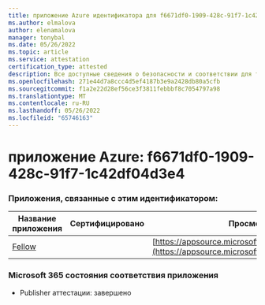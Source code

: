 ```yaml
---
title: приложение Azure идентификатора для f6671df0-1909-428c-91f7-1c42df04d3e4
ms.author: elmalova
author: elenamalova
manager: tonybal
ms.date: 05/26/2022
ms.topic: article
ms.service: attestation
certification_type: attested
description: Все доступные сведения о безопасности и соответствии для f6671df0-1909-428c-91f7-1c42df04d3e4.
ms.openlocfilehash: 271e44d7a8ccc4d5ef4187b3e9a2428db80a5cfb
ms.sourcegitcommit: f1a2e22d28ef56ce3f3811febbbf8c7054797a98
ms.translationtype: MT
ms.contentlocale: ru-RU
ms.lasthandoff: 05/26/2022
ms.locfileid: "65746163"
---
```

# <a name="azure-app-id-f6671df0-1909-428c-91f7-1c42df04d3e4"></a>приложение Azure: f6671df0-1909-428c-91f7-1c42df04d3e4


### <a name="apps-associated-with-this-id"></a>Приложения, связанные с этим идентификатором:
| **Название приложения** | **Сертифицировано** | **Просмотр в AppSource** |
|--------------|---------------|-----------------------|
| [Fellow](../forward/WA200002576.md) |  | [https://appsource.microsoft.com/product/office/WA200002576](https://appsource.microsoft.com/product/office/WA200002576) |

### <a name="microsoft-365-app-compliance-status"></a>Microsoft 365 состояния соответствия приложения
- Publisher аттестации: завершено
